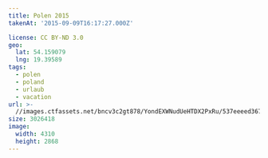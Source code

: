 ```yaml
---
title: Polen 2015
takenAt: '2015-09-09T16:17:27.000Z'

license: CC BY-ND 3.0
geo:
  lat: 54.159079
  lng: 19.39589
tags:
  - polen
  - poland
  - urlaub
  - vacation
url: >-
  //images.ctfassets.net/bncv3c2gt878/YondEXWNudUeHTDX2PxRu/537eeeed367cab9ba1beea76b19db8d7/polen-2015_25862602641_o
size: 3026418
image:
  width: 4310
  height: 2868
---
```

